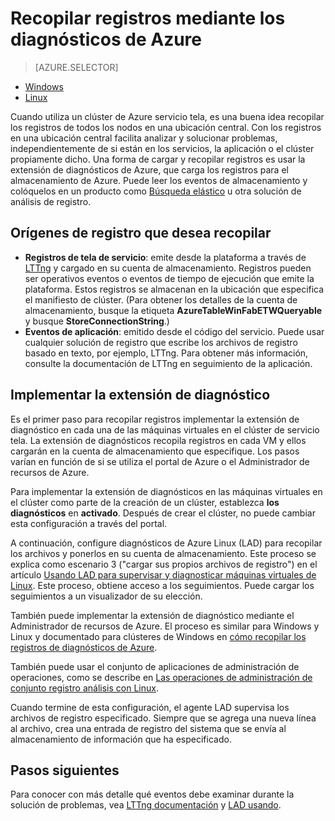 <properties
   pageTitle="Recopilar registros mediante los diagnósticos de Azure Linux | Microsoft Azure"
   description="En este artículo se describe cómo configurar diagnósticos de Azure para recopilar registros de un clúster de servicio tela Linux que se ejecuta en Azure."
   services="service-fabric"
   documentationCenter=".net"
   authors="mani-ramaswamy"
   manager="timlt"
   editor=""/>

<tags
   ms.service="service-fabric"
   ms.devlang="dotNet"
   ms.topic="article"
   ms.tgt_pltfrm="NA"
   ms.workload="NA"
   ms.date="09/28/2016"
   ms.author="subramar"/>


# <a name="collect-logs-by-using-azure-diagnostics"></a>Recopilar registros mediante los diagnósticos de Azure

> [AZURE.SELECTOR]
- [Windows](service-fabric-diagnostics-how-to-setup-wad.md)
- [Linux](service-fabric-diagnostics-how-to-setup-lad.md)

Cuando utiliza un clúster de Azure servicio tela, es una buena idea recopilar los registros de todos los nodos en una ubicación central. Con los registros en una ubicación central facilita analizar y solucionar problemas, independientemente de si están en los servicios, la aplicación o el clúster propiamente dicho. Una forma de cargar y recopilar registros es usar la extensión de diagnósticos de Azure, que carga los registros para el almacenamiento de Azure. Puede leer los eventos de almacenamiento y colóquelos en un producto como [Búsqueda elástico](service-fabric-diagnostic-how-to-use-elasticsearch.md) u otra solución de análisis de registro.

## <a name="log-sources-that-you-might-want-to-collect"></a>Orígenes de registro que desea recopilar
- **Registros de tela de servicio**: emite desde la plataforma a través de [LTTng](http://lttng.org) y cargado en su cuenta de almacenamiento. Registros pueden ser operativos eventos o eventos de tiempo de ejecución que emite la plataforma. Estos registros se almacenan en la ubicación que especifica el manifiesto de clúster. (Para obtener los detalles de la cuenta de almacenamiento, busque la etiqueta **AzureTableWinFabETWQueryable** y busque **StoreConnectionString**.)
- **Eventos de aplicación**: emitido desde el código del servicio. Puede usar cualquier solución de registro que escribe los archivos de registro basado en texto, por ejemplo, LTTng. Para obtener más información, consulte la documentación de LTTng en seguimiento de la aplicación.  


## <a name="deploy-the-diagnostics-extension"></a>Implementar la extensión de diagnóstico
Es el primer paso para recopilar registros implementar la extensión de diagnóstico en cada una de las máquinas virtuales en el clúster de servicio tela. La extensión de diagnósticos recopila registros en cada VM y ellos cargarán en la cuenta de almacenamiento que especifique. Los pasos varían en función de si se utiliza el portal de Azure o el Administrador de recursos de Azure.

Para implementar la extensión de diagnósticos en las máquinas virtuales en el clúster como parte de la creación de un clúster, establezca **los diagnósticos** en **activado**. Después de crear el clúster, no puede cambiar esta configuración a través del portal.

A continuación, configure diagnósticos de Azure Linux (LAD) para recopilar los archivos y ponerlos en su cuenta de almacenamiento. Este proceso se explica como escenario 3 ("cargar sus propios archivos de registro") en el artículo [Usando LAD para supervisar y diagnosticar máquinas virtuales de Linux](../virtual-machines/virtual-machines-linux-classic-diagnostic-extension.md). Este proceso, obtiene acceso a los seguimientos. Puede cargar los seguimientos a un visualizador de su elección.

También puede implementar la extensión de diagnóstico mediante el Administrador de recursos de Azure. El proceso es similar para Windows y Linux y documentado para clústeres de Windows en [cómo recopilar los registros de diagnósticos de Azure](service-fabric-diagnostics-how-to-setup-wad.md).

También puede usar el conjunto de aplicaciones de administración de operaciones, como se describe en [Las operaciones de administración de conjunto registro análisis con Linux](https://blogs.technet.microsoft.com/hybridcloud/2016/01/28/operations-management-suite-log-analytics-with-linux/).

Cuando termine de esta configuración, el agente LAD supervisa los archivos de registro especificado. Siempre que se agrega una nueva línea al archivo, crea una entrada de registro del sistema que se envía al almacenamiento de información que ha especificado.


## <a name="next-steps"></a>Pasos siguientes
Para conocer con más detalle qué eventos debe examinar durante la solución de problemas, vea [LTTng documentación](http://lttng.org/docs) y [LAD usando](../virtual-machines/virtual-machines-linux-classic-diagnostic-extension.md).
